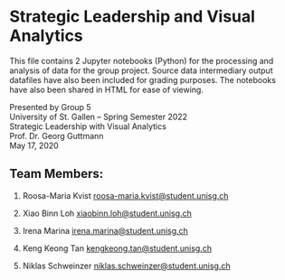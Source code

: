 # Strategic Leadership and Visual Analytics
This file contains 2 Jupyter notebooks (Python) for the processing and analysis of data for the group project. Source data intermediary output datafiles have also been included for grading purposes. The notebooks have also been shared in HTML for ease of viewing.

Presented by Group 5 <br>
University of St. Gallen – Spring Semester 2022<br>
Strategic Leadership with Visual Analytics <br>
Prof. Dr. Georg Guttmann <br>
May 17, 2020<br>

## Team Members:
1) Roosa-Maria Kvist
roosa-maria.kvist@student.unisg.ch
 
2) Xiao Binn Loh
xiaobinn.loh@student.unisg.ch
 
3) Irena Marina 
irena.marina@student.unisg.ch

4) Keng Keong Tan
kengkeong.tan@student.unisg.ch
 
5) Niklas Schweinzer
niklas.schweinzer@student.unisg.ch

